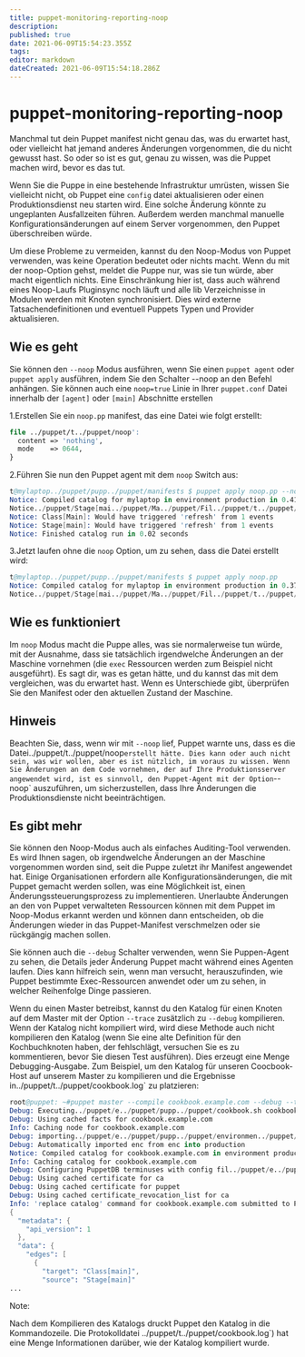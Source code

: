 ```yaml
---
title: puppet-monitoring-reporting-noop
description: 
published: true
date: 2021-06-09T15:54:23.355Z
tags: 
editor: markdown
dateCreated: 2021-06-09T15:54:18.286Z
---
```


# puppet-monitoring-reporting-noop

Manchmal tut dein Puppet manifest nicht genau das, was du erwartet hast, oder vielleicht hat jemand anderes Änderungen vorgenommen, die du nicht gewusst hast. So oder so ist es gut, genau zu wissen, was die Puppet machen wird, bevor es das tut.

Wenn Sie die Puppe in eine bestehende Infrastruktur umrüsten, wissen Sie vielleicht nicht, ob Puppet eine `config` datei aktualisieren oder einen Produktionsdienst neu starten wird. Eine solche Änderung könnte zu ungeplanten Ausfallzeiten führen. Außerdem werden manchmal manuelle Konfigurationsänderungen auf einem Server vorgenommen, den Puppet überschreiben würde.

Um diese Probleme zu vermeiden, kannst du den Noop-Modus von Puppet verwenden, was keine Operation bedeutet oder nichts macht. Wenn du mit der noop-Option gehst, meldet die Puppe nur, was sie tun würde, aber macht eigentlich nichts. Eine Einschränkung hier ist, dass auch während eines Noop-Laufs Pluginsync noch läuft und alle lib Verzeichnisse in Modulen werden mit Knoten synchronisiert. Dies wird externe Tatsachendefinitionen und eventuell Puppets Typen und Provider aktualisieren.

## Wie es geht

Sie können den `--noop` Modus ausführen, wenn Sie einen `puppet agent` oder `puppet apply` ausführen, indem Sie den Schalter --noop an den Befehl anhängen. Sie können auch eine `noop=true` Linie in Ihrer `puppet.conf` Datei innerhalb der `[agent]` oder `[main]` Abschnitte erstellen

1.Erstellen Sie ein `noop.pp` manifest, das eine Datei wie folgt erstellt:

```pp
file ../puppet/t../puppet/noop':
  content => 'nothing',
  mode    => 0644,
}
```

2.Führen Sie nun den Puppet agent mit dem `noop` Switch aus:

```s
t@mylaptop../puppet/pupp../puppet/manifests $ puppet apply noop.pp --noop
Notice: Compiled catalog for mylaptop in environment production in 0.41 seconds
Notice../puppet/Stage[mai../puppet/Ma../puppet/Fil../puppet/t../puppet/noo../puppet/ensure: current_value absent, should be file (noop)
Notice: Class[Main]: Would have triggered 'refresh' from 1 events
Notice: Stage[main]: Would have triggered 'refresh' from 1 events
Notice: Finished catalog run in 0.02 seconds
```

3.Jetzt laufen ohne die `noop` Option, um zu sehen, dass die Datei erstellt wird:

```s
t@mylaptop../puppet/pupp../puppet/manifests $ puppet apply noop.pp
Notice: Compiled catalog for mylaptop in environment production in 0.37 seconds
Notice../puppet/Stage[mai../puppet/Ma../puppet/Fil../puppet/t../puppet/noo../puppet/ensure: defined content as '{md5}3e47b75000b0924b6c9ba5759a7cf15d'
```

## Wie es funktioniert

Im `noop` Modus macht die Puppe alles, was sie normalerweise tun würde, mit der Ausnahme, dass sie tatsächlich irgendwelche Änderungen an der Maschine vornehmen (die `exec` Ressourcen werden zum Beispiel nicht ausgeführt). Es sagt dir, was es getan hätte, und du kannst das mit dem vergleichen, was du erwartet hast. Wenn es Unterschiede gibt, überprüfen Sie den Manifest oder den aktuellen Zustand der Maschine.

## Hinweis

Beachten Sie, dass, wenn wir mit `--noop` lief, Puppet warnte uns, dass es die Datei../puppet/t../puppet/noop` erstellt hätte. Dies kann oder auch nicht sein, was wir wollen, aber es ist nützlich, im voraus zu wissen. Wenn Sie Änderungen an dem Code vornehmen, der auf Ihre Produktionsserver angewendet wird, ist es sinnvoll, den Puppet-Agent mit der Option `--noop` auszuführen, um sicherzustellen, dass Ihre Änderungen die Produktionsdienste nicht beeinträchtigen.

## Es gibt mehr

Sie können den Noop-Modus auch als einfaches Auditing-Tool verwenden. Es wird Ihnen sagen, ob irgendwelche Änderungen an der Maschine vorgenommen worden sind, seit die Puppe zuletzt ihr Manifest angewendet hat. Einige Organisationen erfordern alle Konfigurationsänderungen, die mit Puppet gemacht werden sollen, was eine Möglichkeit ist, einen Änderungssteuerungsprozess zu implementieren. Unerlaubte Änderungen an den von Puppet verwalteten Ressourcen können mit dem Puppet im Noop-Modus erkannt werden und können dann entscheiden, ob die Änderungen wieder in das Puppet-Manifest verschmelzen oder sie rückgängig machen sollen.

Sie können auch die `--debug` Schalter verwenden, wenn Sie Puppen-Agent zu sehen, die Details jeder Änderung Puppet macht während eines Agenten laufen. Dies kann hilfreich sein, wenn man versucht, herauszufinden, wie Puppet bestimmte Exec-Ressourcen anwendet oder um zu sehen, in welcher Reihenfolge Dinge passieren.

Wenn du einen Master betreibst, kannst du den Katalog für einen Knoten auf dem Master mit der Option `--trace` zusätzlich zu `--debug` kompilieren. Wenn der Katalog nicht kompiliert wird, wird diese Methode auch nicht kompilieren den Katalog (wenn Sie eine alte Definition für den Kochbuchknoten haben, der fehlschlägt, versuchen Sie es zu kommentieren, bevor Sie diesen Test ausführen). Dies erzeugt eine Menge Debugging-Ausgabe. Zum Beispiel, um den Katalog für unseren Coocbook-Host auf unserem Master zu kompilieren und die Ergebnisse in../puppet/t../puppet/cookbook.log` zu platzieren:

```s
root@puppet: ~#puppet master --compile cookbook.example.com --debug --trace --logdes../puppet/t../puppet/cookbook.log
Debug: Executing../puppet/e../puppet/pupp../puppet/cookbook.sh cookbook.example.com'
Debug: Using cached facts for cookbook.example.com
Info: Caching node for cookbook.example.com
Debug: importing../puppet/e../puppet/pupp../puppet/environmen../puppet/producti../puppet/modul../puppet/e../puppet/manifes../puppet/init.pp' in environment production
Debug: Automatically imported enc from enc into production
Notice: Compiled catalog for cookbook.example.com in environment production in 0.09 seconds
Info: Caching catalog for cookbook.example.com
Debug: Configuring PuppetDB terminuses with config fil../puppet/e../puppet/pupp../puppet/puppetdb.conf
Debug: Using cached certificate for ca
Debug: Using cached certificate for puppet
Debug: Using cached certificate_revocation_list for ca
Info: 'replace catalog' command for cookbook.example.com submitted to PuppetDB with UUIDe2a655ca-bd81-4428-b70a-a3a76c5f15d1
{
  "metadata": {
    "api_version": 1
  },
  "data": {
    "edges": [
      {
        "target": "Class[main]",
        "source": "Stage[main]"
...

```

Note:

Nach dem Kompilieren des Katalogs druckt Puppet den Katalog in die Kommandozeile. Die Protokolldatei ../puppet/t../puppet/cookbook.log`) hat eine Menge Informationen darüber, wie der Katalog kompiliert wurde.
